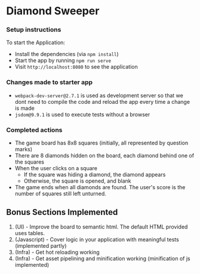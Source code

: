 # Diamond Sweeper

### Setup instructions
To start the Application:

* Install the dependencies (via `npm install`)
* Start the app by running `npm run serve`
* Visit `http://localhost:8080` to see the application

### Changes made to starter app

* `webpack-dev-server@2.7.1` is used as development server so that we dont need to compile the code and reload the app every time a change is made
* `jsdom@9.9.1` is used to execute tests without a browser

### Completed actions

* The game board has 8x8 squares (initially, all represented by question marks)
* There are 8 diamonds hidden on the board, each diamond behind one of the squares
* When the user clicks on a square
    * If the square was hiding a diamond, the diamond appears
    * Otherwise, the square is opened, and blank
* The game ends when all diamonds are found. The user's score is the number of squares still left unturned.

## Bonus Sections Implemented

1. (UI) - Improve the board to semantic html. The default HTML provided uses tables.
4. (Javascript) - Cover logic in your application with meaningful tests (implemented partly)
5. (Infra) - Get hot reloading working
6. (Infra) - Get asset pipelining and minification working (minification of js implemented)

